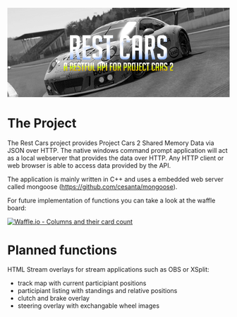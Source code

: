 
![RestCars Logo](/images/header.png)
 
# The Project
The Rest Cars project provides Project Cars 2 Shared Memory Data via JSON over HTTP. The native windows command prompt application will act as a local webserver that provides the data over HTTP. Any HTTP client or web browser is able to access data provided by the API.

The application is mainly written in C++ and uses a embedded web server called mongoose (https://github.com/cesanta/mongoose).

For future implementation of functions you can take a look at the waffle board:


[![Waffle.io - Columns and their card count](https://badge.waffle.io/i12bokay/rest-cars.svg?columns=all)](https://waffle.io/i12bokay/rest-cars)

# Planned functions

HTML Stream overlays for stream applications such as OBS or XSplit:
* track map with current participiant positions
* participiant listing with standings and relative positions
* clutch and brake overlay
* steering overlay with exchangable wheel images
